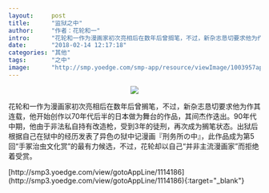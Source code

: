 ```yaml
---
layout:     post
title:      "监狱之中"
author:     "作者：花轮和一"
intro:      "花轮和一作为漫画家初次亮相后在数年后曾搁笔，不过，新杂志恳切要求他为作其连载，他开始创作以70年代后半的日本做为舞台的作品，其间杰作迭出。90年代中期，他由于非法私自持有改造枪，受到3年的徒刑，再次成为搁笔状态。出狱后根据自己在狱中的经历发表了异色の狱中记漫画『刑务所の中』，此作品成为第5回“手冢治虫文化赏”的最有力候选，不过，花轮却以自己“并非主流漫画家”而拒绝着受赏。"
date:       "2018-02-14 12:17:18"
categories: "其他"
tags:       "之中"
image:      "http://smp.yoedge.com/smp-app/resource/viewImage/1003957appline.png"
---
```

<div style="text-align: center">
<p><img src="http://smp.yoedge.com/smp-app/resource/viewImage/1003957appline.png"/></p>
</div>
<p class="post-meta">
<span>花轮和一作为漫画家初次亮相后在数年后曾搁笔，不过，新杂志恳切要求他为作其连载，他开始创作以70年代后半的日本做为舞台的作品，其间杰作迭出。90年代中期，他由于非法私自持有改造枪，受到3年的徒刑，再次成为搁笔状态。出狱后根据自己在狱中的经历发表了异色の狱中记漫画『刑务所の中』，此作品成为第5回“手冢治虫文化赏”的最有力候选，不过，花轮却以自己“并非主流漫画家”而拒绝着受赏。</span>
</p>
[http://smp3.yoedge.com/view/gotoAppLine/1114186](http://smp3.yoedge.com/view/gotoAppLine/1114186){:target="_blank"}


